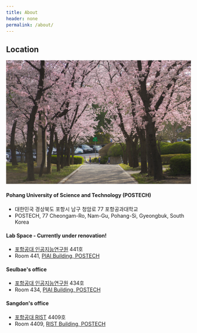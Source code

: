 ```yaml
---
title: About
header: none
permalink: /about/
---
```


## Location

![img](/assets/img/postech-2024.jpg)

#### Pohang University of Science and Technology (POSTECH)
  * 대한민국 경상북도 포항시 남구 청암로 77 포항공과대학교
  * POSTECH, 77 Cheongam-Ro, Nam-Gu, Pohang-Si, Gyeongbuk, South Korea

#### Lab Space - Currently under renovation!
  * [포항공대 인공지능연구원](https://naver.me/5cTdNyMx) 441호
  * Room 441, [PIAI Building, POSTECH](https://maps.app.goo.gl/nBKS22Tfh6Wg4akL6)

#### Seulbae's office
  * [포항공대 인공지능연구원](https://naver.me/5cTdNyMx) 434호
  * Room 434, [PIAI Building, POSTECH](https://maps.app.goo.gl/nBKS22Tfh6Wg4akL6)

#### Sangdon's office
  * [포항공대 RIST](https://naver.me/GdJiu2Dc) 4409호
  * Room 4409, [RIST Building, POSTECH](https://maps.app.goo.gl/oNxy2d8T9vA5qHEu6)

